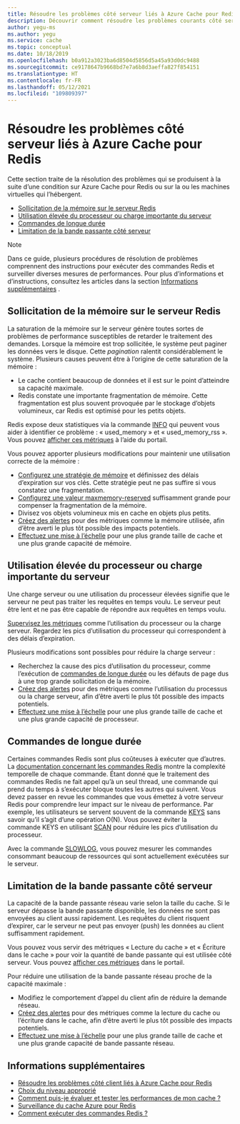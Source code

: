 ```yaml
---
title: Résoudre les problèmes côté serveur liés à Azure Cache pour Redis
description: Découvrir comment résoudre les problèmes courants côté serveur liés à Azure Cache pour Redis, comme la sollicitation de la mémoire, l’UC élevée, les commandes qui prennent du temps ou les limites de bande passante.
author: yegu-ms
ms.author: yegu
ms.service: cache
ms.topic: conceptual
ms.date: 10/18/2019
ms.openlocfilehash: b0a912a3023ba6d8504d5856d5a45a93d0dc9488
ms.sourcegitcommit: ce9178647b9668bd7e7a6b8d3aeffa827f854151
ms.translationtype: HT
ms.contentlocale: fr-FR
ms.lasthandoff: 05/12/2021
ms.locfileid: "109809397"
---
```

# <a name="troubleshoot-azure-cache-for-redis-server-side-issues"></a>Résoudre les problèmes côté serveur liés à Azure Cache pour Redis

Cette section traite de la résolution des problèmes qui se produisent à la suite d’une condition sur Azure Cache pour Redis ou sur la ou les machines virtuelles qui l’hébergent.

- [Sollicitation de la mémoire sur le serveur Redis](#memory-pressure-on-redis-server)
- [Utilisation élevée du processeur ou charge importante du serveur](#high-cpu-usage-or-server-load)
- [Commandes de longue durée](#long-running-commands)
- [Limitation de la bande passante côté serveur](#server-side-bandwidth-limitation)

> [!NOTE]
> Dans ce guide, plusieurs procédures de résolution de problèmes comprennent des instructions pour exécuter des commandes Redis et surveiller diverses mesures de performances. Pour plus d’informations et d’instructions, consultez les articles dans la section [Informations supplémentaires](#additional-information) .
>

## <a name="memory-pressure-on-redis-server"></a>Sollicitation de la mémoire sur le serveur Redis

La saturation de la mémoire sur le serveur génère toutes sortes de problèmes de performance susceptibles de retarder le traitement des demandes. Lorsque la mémoire est trop sollicitée, le système peut paginer les données vers le disque. Cette _pagination_ ralentit considérablement le système. Plusieurs causes peuvent être à l’origine de cette saturation de la mémoire :

- Le cache contient beaucoup de données et il est sur le point d’atteindre sa capacité maximale.
- Redis constate une importante fragmentation de mémoire. Cette fragmentation est plus souvent provoquée par le stockage d’objets volumineux, car Redis est optimisé pour les petits objets.

Redis expose deux statistiques via la commande [INFO](https://redis.io/commands/info) qui peuvent vous aider à identifier ce problème : « used_memory » et « used_memory_rss ». Vous pouvez [afficher ces métriques](cache-how-to-monitor.md#view-metrics-with-azure-monitor-metrics-explorer) à l’aide du portail.

Vous pouvez apporter plusieurs modifications pour maintenir une utilisation correcte de la mémoire :

- [Configurez une stratégie de mémoire](cache-configure.md#maxmemory-policy-and-maxmemory-reserved) et définissez des délais d’expiration sur vos clés. Cette stratégie peut ne pas suffire si vous constatez une fragmentation.
- [Configurez une valeur maxmemory-reserved](cache-configure.md#maxmemory-policy-and-maxmemory-reserved) suffisamment grande pour compenser la fragmentation de la mémoire.
- Divisez vos objets volumineux mis en cache en objets plus petits.
- [Créez des alertes](cache-how-to-monitor.md#alerts) pour des métriques comme la mémoire utilisée, afin d’être averti le plus tôt possible des impacts potentiels.
- [Effectuez une mise à l’échelle](cache-how-to-scale.md) pour une plus grande taille de cache et une plus grande capacité de mémoire.

## <a name="high-cpu-usage-or-server-load"></a>Utilisation élevée du processeur ou charge importante du serveur

Une charge serveur ou une utilisation du processeur élevées signifie que le serveur ne peut pas traiter les requêtes en temps voulu. Le serveur peut être lent et ne pas être capable de répondre aux requêtes en temps voulu.

[Supervisez les métriques](cache-how-to-monitor.md#view-metrics-with-azure-monitor-metrics-explorer) comme l’utilisation du processeur ou la charge serveur. Regardez les pics d’utilisation du processeur qui correspondent à des délais d’expiration.

Plusieurs modifications sont possibles pour réduire la charge serveur :

- Recherchez la cause des pics d’utilisation du processeur, comme l’exécution de [commandes de longue durée](#long-running-commands) ou les défauts de page dus à une trop grande sollicitation de la mémoire.
- [Créez des alertes](cache-how-to-monitor.md#alerts) pour des métriques comme l’utilisation du processus ou la charge serveur, afin d’être averti le plus tôt possible des impacts potentiels.
- [Effectuez une mise à l’échelle](cache-how-to-scale.md) pour une plus grande taille de cache et une plus grande capacité de processeur.

## <a name="long-running-commands"></a>Commandes de longue durée

Certaines commandes Redis sont plus coûteuses à exécuter que d’autres. La [documentation concernant les commandes Redis](https://redis.io/commands) montre la complexité temporelle de chaque commande. Étant donné que le traitement des commandes Redis ne fait appel qu’à un seul thread, une commande qui prend du temps à s’exécuter bloque toutes les autres qui suivent. Vous devez passer en revue les commandes que vous émettez à votre serveur Redis pour comprendre leur impact sur le niveau de performance. Par exemple, les utilisateurs se servent souvent de la commande [KEYS](https://redis.io/commands/keys) sans savoir qu’il s’agit d’une opération O(N). Vous pouvez éviter la commande KEYS en utilisant [SCAN](https://redis.io/commands/scan) pour réduire les pics d’utilisation du processeur.

Avec la commande [SLOWLOG](https://redis.io/commands/slowlog), vous pouvez mesurer les commandes consommant beaucoup de ressources qui sont actuellement exécutées sur le serveur.

## <a name="server-side-bandwidth-limitation"></a>Limitation de la bande passante côté serveur

La capacité de la bande passante réseau varie selon la taille du cache. Si le serveur dépasse la bande passante disponible, les données ne sont pas envoyées au client aussi rapidement. Les requêtes du client risquent d’expirer, car le serveur ne peut pas envoyer (push) les données au client suffisamment rapidement.

Vous pouvez vous servir des métriques « Lecture du cache » et « Écriture dans le cache » pour voir la quantité de bande passante qui est utilisée côté serveur. Vous pouvez [afficher ces métriques](cache-how-to-monitor.md#view-metrics-with-azure-monitor-metrics-explorer) dans le portail.

Pour réduire une utilisation de la bande passante réseau proche de la capacité maximale :

- Modifiez le comportement d’appel du client afin de réduire la demande réseau.
- [Créez des alertes](cache-how-to-monitor.md#alerts) pour des métriques comme la lecture du cache ou l’écriture dans le cache, afin d’être averti le plus tôt possible des impacts potentiels.
- [Effectuez une mise à l’échelle](cache-how-to-scale.md) pour une plus grande taille de cache et une plus grande capacité de bande passante réseau.

## <a name="additional-information"></a>Informations supplémentaires

- [Résoudre les problèmes côté client liés à Azure Cache pour Redis](cache-troubleshoot-client.md)
- [Choix du niveau approprié](cache-overview.md#choosing-the-right-tier)
- [Comment puis-je évaluer et tester les performances de mon cache ?](cache-management-faq.md#how-can-i-benchmark-and-test-the-performance-of-my-cache)
- [Surveillance du cache Azure pour Redis](cache-how-to-monitor.md)
- [Comment exécuter des commandes Redis ?](cache-development-faq.md#how-can-i-run-redis-commands)
